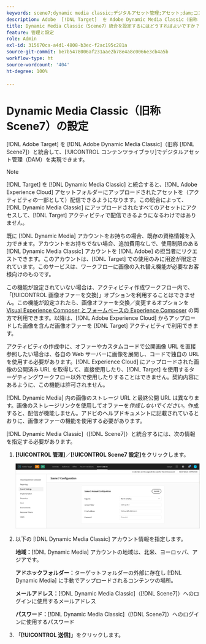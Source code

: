 ```yaml
---
keywords: scene7;dynamic media classic;デジタルアセット管理;アセット;dam;コンテンツライブラリ;画像の置き換え
description: Adobe  [!DNL Target]  を Adobe Dynamic Media Classic（旧称 Scene7）と統合して、コンテンツライブラリでデジタルアセット管理（DAM）を実現する方法を説明します。
title: Dynamic Media Classic（Scene7）統合を設定するにはどうすればよいですか？
feature: 管理と設定
role: Admin
exl-id: 315670ca-a4d1-4808-b3ec-f2ac195c281a
source-git-commit: be7b5478006af231aae2b78e4a8c0066e3cb4a5b
workflow-type: ht
source-wordcount: '404'
ht-degree: 100%

---
```


# Dynamic Media Classic（旧称 Scene7）の設定

[!DNL Adobe Target] を [!DNL Adobe Dynamic Media Classic]（旧称  [!DNL Scene7]）と統合して、[!UICONTROL コンテンツライブラリ]でデジタルアセット管理（DAM）を実現できます。

>[!NOTE]
>
>[!DNL Target] を [!DNL Dynamic Media Classic] と統合すると、[!DNL Adobe Experience Cloud] アセットフォルダーにアップロードされたアセットを（アクティビティの一部として）配信できるようになります。この統合によって、[!DNL Dynamic Media Classic] にアップロードされたすべてのアセットにアクセスして、[!DNL Target] アクティビティで配信できるようになるわけではありません。

既に [!DNL Dynamic Media] アカウントをお持ちの場合、既存の資格情報を入力できます。アカウントをお持ちでない場合、追加費用なしで、使用制限のある [!DNL Dynamic Media Classic] アカウントを [!DNL Adobe] の担当者にリクエストできます。このアカウントは、[!DNL Target] での使用のみに用途が限定されています。このサービスは、ワークフローに画像の入れ替え機能が必要なお客様向けのものです。

<!-- 
>[!NOTE]
>
>A restricted-use, free [!DNL Dynamic Media Classic] account for [!DNL Adobe Target] is no longer supported for new customers or new users. Existing sign-in credentials work as usual. 
-->

この機能が設定されていない場合は、アクティビティ作成ワークフロー内で、「[!UICONTROL 画像オファーを交換]」オプションを利用することはできません。この機能が設定されたら、画像オファーを交換／変更するオプションを     [Visual Experience Composer とフォームベースの Experience Composer](/help/c-experiences/experiences.md#concept_A2E10F6AFB3D4AEAB6951EE14688848D) の両方で利用できます。以降は、[!DNL Adobe Experience Cloud] からアップロードした画像を含んだ画像オファーを  [!DNL Target] アクティビティで利用できます。

アクティビティの作成中に、オファーやカスタムコードで公開画像 URL を直接参照したい場合は、各自の Web サーバーに画像を展開し、コードで独自の URL を使用する必要があります。[!DNL Experience Cloud] にアップロードされた画像の公開済み URL を取得して、直接使用したり、[!DNL Target] を使用するターゲティングワークフロー以外で使用したりすることはできません。契約内容にあるように、この機能は許可されません。

[!DNL Dynamic Media] 内の画像のストレージ URL と最終公開 URL は異なります。画像のストレージリンクを使用してオファーを&#x200B;*作成しないでください*。作成すると、配信が機能しません。アドビのヘルプドキュメントに記載されているとおりに、画像オファーの機能を使用する必要があります。

[!DNL Dynamic Media Classic]（[!DNL Scene7]）と統合するには、次の情報を指定する必要があります。

1. **[!UICONTROL 管理]**／**[!UICONTROL Scene7 設定]**&#x200B;をクリックします。

   ![Scene7 ページ](/help/administrating-target/assets/scene7.png)

1. 以下の [!DNL Dynamic Media Classic] アカウント情報を指定します。

   **地域：**[!DNL Dynamic Media] アカウントの地域は、北米、ヨーロッパ、アジアです。

   **アドホックフォルダー：**&#x200B;ターゲットフォルダーの外部に存在し [!DNL Dynamic Media] に手動でアップロードされるコンテンツの場所。

   **メールアドレス：**[!DNL Dynamic Media Classic]（[!DNL Scene7]）へのログインに使用するメールアドレス

   **パスワード：**[!DNL Dynamic Media Classic]（[!DNL Scene7]）へのログインに使用するパスワード

1. 「**[!UICONTROL 送信]**」をクリックします。
